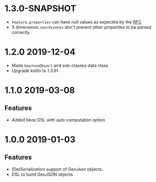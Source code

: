 # 1.3.0-SNAPSHOT
* `Feature.properties` can have null values as expected by the [RFC](https://tools.ietf.org/html/rfc7946#section-3.2)
* 3 dimensions `coordinates` don't prevent other properties to be parsed correctly

# 1.2.0 2019-12-04
* Made `GeoJsonObject` and sub-classes data class
* Upgrade kotlin to 1.3.61

# 1.1.0 2019-03-08

## Features
* Added bbox DSL with auto computation option

# 1.0.0 2019-01-03

## Features
* (De)Serialization support of GeoJson objects.
* DSL to build GeoJSON objects.